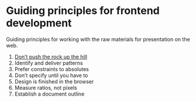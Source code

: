# Guiding principles for frontend development

Guiding principles for working with the raw materials for presentation on the web.

1. [Don’t push the rock up the hill](./01-dont-push-the-rock-up-the-hill.md)
2. Identify and deliver patterns
3. Prefer constraints to absolutes
4. Don’t specify until you have to
5. Design is finished in the browser
6. Measure ratios, not pixels
7. Establish a document outline
